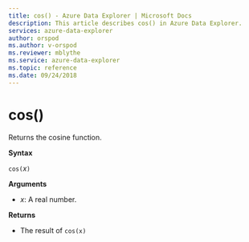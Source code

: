 ```yaml
---
title: cos() - Azure Data Explorer | Microsoft Docs
description: This article describes cos() in Azure Data Explorer.
services: azure-data-explorer
author: orspod
ms.author: v-orspod
ms.reviewer: mblythe
ms.service: azure-data-explorer
ms.topic: reference
ms.date: 09/24/2018
---
```

# cos()

Returns the cosine function.

**Syntax**

`cos(`*x*`)`

**Arguments**

* *x*: A real number.

**Returns**

* The result of `cos(x)`